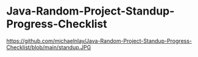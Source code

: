 # Java-Random-Project-Standup-Progress-Checklist

https://github.com/michaelnlay/Java-Random-Project-Standup-Progress-Checklist/blob/main/standup.JPG

